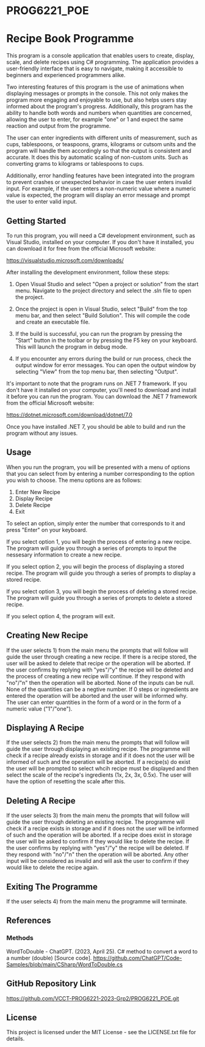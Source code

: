 # PROG6221_POE
# Recipe Book Programme

This program is a console application that enables users to create, display, scale, and delete recipes using C# programming. The application provides a user-friendly interface that is easy to navigate, making it accessible to beginners and experienced programmers alike.

Two interesting features of this program is the use of animations when displaying messages or prompts in the console. This not only makes the program more engaging and enjoyable to use, but also helps users stay informed about the program's progress. Additionally, this program has the ability to handle both words and numbers when quantities are concerned, allowing the user to enter, for example "one" or 1 and expect the same reaction and output from the programme. 

The user can enter ingredients with different units of measurement, such as cups, tablespoons, or teaspoons, grams, kilograms or cutsom units and the program will handle them accordingly so that the output is consistent and accurate. It does this by automatic scaling of non-custom units. Such as converting grams to kilograms or tablespoons to cups.

Additionally, error handling features have been integrated into the program to prevent crashes or unexpected behavior in case the user enters invalid input. For example, if the user enters a non-numeric value where a numeric value is expected, the program will display an error message and prompt the user to enter valid input.

## Getting Started

To run this program, you will need a C# development environment, such as Visual Studio, installed on your computer. If you don't have it installed, you can download it for free from the official Microsoft website:

https://visualstudio.microsoft.com/downloads/

After installing the development environment, follow these steps:

1. Open Visual Studio and select "Open a project or solution" from the start menu. Navigate to the project directory and select the .sln file to open the project.

2. Once the project is open in Visual Studio, select "Build" from the top menu bar, and then select "Build Solution". This will compile the code and create an executable file.

3. If the build is successful, you can run the program by pressing the "Start" button in the toolbar or by pressing the F5 key on your keyboard. This will launch the program in debug mode.

4. If you encounter any errors during the build or run process, check the output window for error messages. You can open the output window by selecting "View" from the top menu bar, then selecting "Output".

It's important to note that the program runs on .NET 7 framework. If you don't have it installed on your computer, you'll need to download and install it before you can run the program. You can download the .NET 7 framework from the official Microsoft website:

https://dotnet.microsoft.com/download/dotnet/7.0

Once you have installed .NET 7, you should be able to build and run the program without any issues.

## Usage

When you run the program, you will be presented with a menu of options that you can select from by entering a number corresponding to the option you wish to choose. The menu options are as follows:

1) Enter New Recipe
2) Display Recipe
3) Delete Recipe
4) Exit

To select an option, simply enter the number that corresponds to it and press "Enter" on your keyboard.

If you select option 1, you will begin the process of entering a new recipe. The program will guide you through a series of prompts to input the nessesary information to create a new recipe.

If you select option 2, you will begin the process of displaying a stored recipe. The program will guide you through a series of prompts to display a stored recipe.

If you select option 3, you will begin the process of deleting a stored recipe. The program will guide you through a series of prompts to delete a stored recipe.

If you select option 4, the program will exit.

## Creating New Recipe
If the user selects 1) from the main menu the prompts that will follow will guide the user through creating a new recipe. If there is a recipe stored, the user will be asked to delete that recipe or the operation will be aborted. If the user confirms by replying with "yes"/"y" the recipe will be deleted and the process of creating a new recipe will continue. If they respond with "no"/"n" then the operation will be aborted. None of the inputs can be null. None of the quantities can be a negtive number. If 0 steps or ingredients are entered the operation will be aborted and the user will be informed why. The user can enter quantities in the form of a word or in the form of a numeric value ("1"/"one").

## Displaying A Recipe
If the user selects 2) from the main menu the prompts that will follow will guide the user through displaying an existing recipe. The programme will check if a recipe already exists in storage and if it does not the user will be informed of such and the operation will be aborted. If a recipe(s) do exist the user will be prompted to select whcih recipe must be displayed and then select the scale of the recipe's ingredients (1x, 2x, 3x, 0.5x). The user will have the option of resetting the scale after this.

## Deleting A Recipe
If the user selects 3) from the main menu the prompts that will follow will guide the user through deleting an existing recipe. The programme will check if a recipe exists in storage and if it does not the user will be informed of such and the operation will be aborted. If a recipe does exist in storage the user will be asked to confirm if they would like to delete the recipe. If the user confirms by replying with "yes"/"y" the recipe will be deleted. If they respond with "no"/"n" then the operation will be aborted. Any other input will be considered as invalid and will ask the user to confirm if they would like to delete the recipe again.

## Exiting The Programme
If the user selects 4) from the main menu the programme will terminate.

## References
### Methods
WordToDouble - ChatGPT. (2023, April 25). C# method to convert a word to a number (double) [Source code]. https://github.com/ChatGPT/Code-Samples/blob/main/CSharp/WordToDouble.cs

## GitHub Repository Link
https://github.com/VCCT-PROG6221-2023-Grp2/PROG6221_POE.git

## License
This project is licensed under the MIT License - see the LICENSE.txt file for details.
